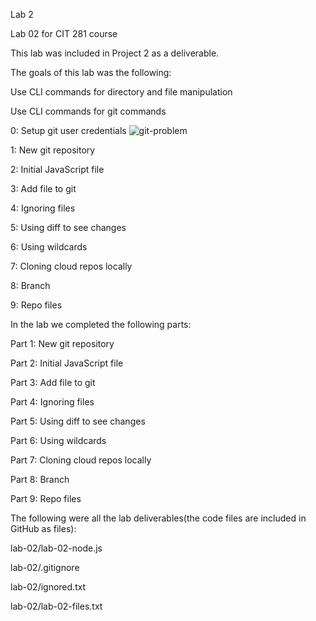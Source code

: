 Lab 2

Lab 02 for CIT 281 course

This lab was included in Project 2 as a deliverable.

The goals of this lab was the following: 

Use CLI commands for directory and file manipulation

Use CLI commands for git commands

0: Setup git user credentials
![git-problem](https://github.com/isigala4/cit281-lab2/assets/133719793/bbc6ee3d-f291-4728-97d9-44daa815a6e9)

1: New git repository

2: Initial JavaScript file

3: Add file to git

4: Ignoring files

5: Using diff to see changes

6: Using wildcards

7: Cloning cloud repos locally

8: Branch

9: Repo files

In the lab we completed the following parts:

Part 1: New git repository

Part 2: Initial JavaScript file

Part 3: Add file to git

Part 4: Ignoring files

Part 5: Using diff to see changes

Part 6: Using wildcards

Part 7: Cloning cloud repos locally

Part 8: Branch

Part 9: Repo files

The following were all the lab deliverables(the code files are included in GitHub as files):

lab-02/lab-02-node.js

lab-02/.gitignore

lab-02/ignored.txt

lab-02/lab-02-files.txt
